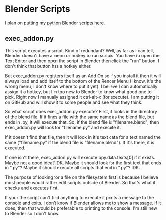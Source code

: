 # Blender Scripts

I plan on putting my python Blender scripts here.

## exec_addon.py

This script executes a script. Kind of redundant? Well, as far as I can tell, Blender doesn't have a menu or hotkey to run scripts. You have to open the Text Editor and then open the script in Blender then click the "run" button. I don't think that button has a hotkey either.

But exec_addon.py registers itself as an Add On so if you install it then it will always load and add itself to the bottom of the Render Menu (I know, it's the wrong menu, I don't know where to put it yet). I believe I can automatically assign it a hotkey, but I'm too new to Blender to know what good one to pick. Right now I manually assigned it ctrl-alt-x (for execute). I am putting it on GitHub and will show it to some people and see what they think.

So what script does exec_addon.py execute? First, it looks in the directory of the blend file. If it finds a file with the same name as the blend file, but ends in .py, it will execute that. So, if the blend file is "filename.blend", then exec_addon.py will look for "filename.py" and execute it.

If it doesn't find that file, then it will look in it's text data for a text named the same ("filename.py" if the blend file is "filename.blend"). If it's there, it is executed.

If one isn't there, exec_addon.py will execute bpy.data.texts[0] if it exists. Maybe not a good idea? IDK. Maybe it should look for the first text that ends in ".py"? Maybe it should execute all scripts that end in ".py"? IDK.

The purpose of looking for a file on the filesystem first is because I believe most people would rather edit scripts outside of Blender. So that's what it checks and executes first.

If your the script can't find anything to execute it prints a message to the console and exits. I don't know if Blender allows me to show a message. If it does, then that would be preferable to printing to the console. I'm still new to Blender so I don't know.

